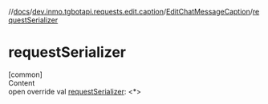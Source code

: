 //[docs](../../../index.md)/[dev.inmo.tgbotapi.requests.edit.caption](../index.md)/[EditChatMessageCaption](index.md)/[requestSerializer](request-serializer.md)



# requestSerializer  
[common]  
Content  
open override val [requestSerializer](request-serializer.md): <*>  




